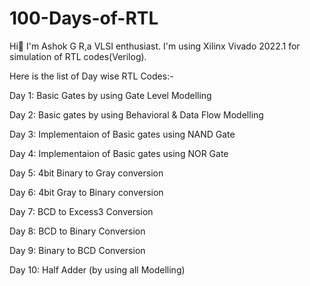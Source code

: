 # 100-Days-of-RTL
Hi👋 I'm Ashok G R,a VLSI enthusiast. I'm using Xilinx Vivado 2022.1 for simulation of RTL codes(Verilog).

Here is the list of Day wise RTL Codes:-

Day 1: Basic Gates by using Gate Level Modelling

Day 2: Basic gates by using Behavioral & Data Flow Modelling

Day 3: Implementaion of Basic gates using NAND Gate

Day 4: Implementaion of Basic gates using NOR Gate

Day 5: 4bit Binary to Gray conversion

Day 6: 4bit Gray to Binary conversion

Day 7: BCD to Excess3 Conversion

Day 8: BCD to Binary Conversion

Day 9: Binary to BCD Conversion

Day 10: Half Adder (by using all Modelling)
